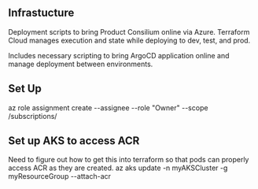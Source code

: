 ## Infrastucture
Deployment scripts to bring Product Consilium online via Azure.  Terraform Cloud manages execution and state while deploying to dev, test, and prod. 

Includes necessary scripting to bring ArgoCD application online and manage deployment between environments.

## Set Up
az role assignment create --assignee <principal-appId> --role "Owner" --scope /subscriptions/<subscription-id>

## Set up AKS to access ACR
Need to figure out how to get this into terraform so that pods can properly access ACR as they are created. 
az aks update -n myAKSCluster -g myResourceGroup --attach-acr <acr-resource-id>


